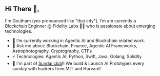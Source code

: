## Hi There 👋,
I'm Goutham (yes pronounced like "that city"), I'm am currently a Blockchain Enginner @ Fidelity Labs 👨‍💻 who is passionate about emerging technologies. 

- 🔭 I’m currently working in Agentic AI and Blockchain related work. 
- 💬 Ask me about: Blockchain, Finance, Agentic AI Frameworks, Astrophotography, Cryptography, CTFs
- ⚡ Technologies: Agentic AI, Python, Swift, Java, Golang, Solidity
- 🌱 I'm part of [Sundai club](https://www.sundai.club/)!! We build & Launch AI Prototypes every sunday with hackers from MIT and Harvard! 
